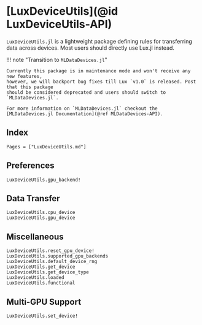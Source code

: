 # [LuxDeviceUtils](@id LuxDeviceUtils-API)

`LuxDeviceUtils.jl` is a lightweight package defining rules for transferring data across
devices. Most users should directly use Lux.jl instead.

!!! note "Transition to `MLDataDevices.jl`"

    Currently this package is in maintenance mode and won't receive any new features,
    however, we will backport bug fixes till Lux `v1.0` is released. Post that this package
    should be considered deprecated and users should switch to `MLDataDevices.jl`.

    For more information on `MLDataDevices.jl` checkout the
    [MLDataDevices.jl Documentation](@ref MLDataDevices-API).

## Index

```@index
Pages = ["LuxDeviceUtils.md"]
```

## Preferences

```@docs
LuxDeviceUtils.gpu_backend!
```

## Data Transfer

```@docs
LuxDeviceUtils.cpu_device
LuxDeviceUtils.gpu_device
```

## Miscellaneous

```@docs
LuxDeviceUtils.reset_gpu_device!
LuxDeviceUtils.supported_gpu_backends
LuxDeviceUtils.default_device_rng
LuxDeviceUtils.get_device
LuxDeviceUtils.get_device_type
LuxDeviceUtils.loaded
LuxDeviceUtils.functional
```

## Multi-GPU Support

```@docs
LuxDeviceUtils.set_device!
```
